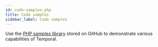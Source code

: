 ```yaml
---
id: code-samples-php
title: Code samples
sidebar_label: Code samples
---
```


Use the [PHP samples library](https://github.com/temporalio/samples-php) stored on GitHub to demonstrate various capabilities of Temporal.
